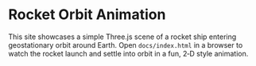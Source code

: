 # Rocket Orbit Animation

This site showcases a simple Three.js scene of a rocket ship entering geostationary orbit around Earth. Open `docs/index.html` in a browser to watch the rocket launch and settle into orbit in a fun, 2‑D style animation.
